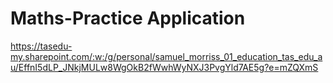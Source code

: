 # Maths-Practice Application
 
https://tasedu-my.sharepoint.com/:w:/g/personal/samuel_morriss_01_education_tas_edu_au/EffnI5dLP_JNkjMULw8WgOkB2fWwhWyNXJ3PvgYld7AE5g?e=mZQXmS
